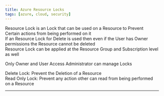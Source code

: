 ```yaml
---
title: Azure Resource Locks
tags: [azure, cloud, security]
---
```


Resource Lock is an Lock that can be used on a Resource to Prevent Certain actions from being performed on it  
If an Resource Lock for Delete is used then even if the User has Owner permissions the Resource cannot be deleted  
Resource Lock can be applied at the Resource Group and Subscription level as well

Only Owner and User Access Administrator can manage Locks

Delete Lock: Prevent the Deletion of a Resource  
Read Only Lock: Prevent any action other can read from being performed on a Resource

---